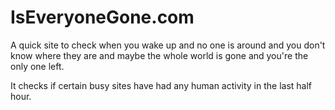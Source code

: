 # IsEveryoneGone.com

A quick site to check when you wake up and no one is around and you don't know where they are and maybe the whole world is gone and you're the only one left.

It checks if certain busy sites have had any human activity in the last half hour.
